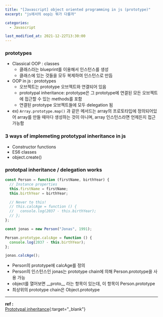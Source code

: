 ```yaml
---
title: "[Javascript] object oriented programming in js (prototype)"
excerpt: "js에서의 oop는 뭐가 다를까"

categories:
  - Javascript

last_modified_at: 2021-12-22T13:30:00
---
```


### prototypes

- Classical OOP : classes
  - 클래스라는 blueprint를 이용해서 인스턴스를 생성
  - 클래스에 있는 것들을 모두 복제하여 인스턴스로 만듬
- OOP in js : prototypes
  - 오브젝트는 prototype 오브젝트와 연결되어 있음
  - prototypal inheritance: prototype은 그 prototype에 연결된 모든 오브젝트에 접근할 수 있는 methods를 포함
  - 연결된 prototype 오브젝트들에 모두 delegation 됨
- ex) `Array.prototype.map()` 과 같은 메서드는 array의 프로토타입에 정의되어있어 array를 만들 때마다 생성하는 것이 아니며, array 인스턴스라면 언제든지 접근 가능함

### 3 ways of implemeting prototypal inheritance in js

- Constructor functions
- ES6 classes
- object.create()

### prototpal inheritance / delegation works

```js
const Person = function (firstName, birthYear) {
  // Instance properties
  this.firstName = firstName;
  this.birthYear = birthYear;

  // Never to this!
  // this.calcAge = function () {
  //   console.log(2037 - this.birthYear);
  // };
};

const jonas = new Person("Jonas", 1991);

Person.prototype.calcAge = function () {
  console.log(2037 - this.birthYear);
};

jonas.calcAge();
```

- Person의 prototype에 calcAge를 정의
- Person의 인스턴스인 jonas는 prototype chain에 의해 Person.prototype을 사용 가능
- object를 열어보면 \_\_proto\_\_ 라는 항목이 있는데, 이 항목이 Person.prototype
- 최상위의 prototype chain은 Object.prototype

---

**ref :**  
[Prototypal inheritance](https://javascript.info/prototype-inheritance){:target="\_blank"}
